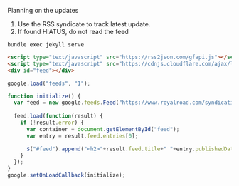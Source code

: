 Planning on the updates
1. Use the RSS syndicate to track latest update.
2. If found HIATUS, do not read the feed
```
bundle exec jekyll serve
```

```html
<script type="text/javascript" src="https://rss2json.com/gfapi.js"></script>
<script type="text/javascript" src="https://cdnjs.cloudflare.com/ajax/libs/jquery/3.1.1/jquery.min.js"></script>
<div id="feed"></div>
```

```js
google.load("feeds", "1");

function initialize() {
  var feed = new google.feeds.Feed("https://www.royalroad.com/syndication/50866");
  
  feed.load(function(result) {
    if (!result.error) {
      var container = document.getElementById("feed");
      var entry = result.feed.entries[0];

      $("#feed").append("<h2>"+result.feed.title+" "+entry.publishedDate+"</h2>")
    }
  });
}
google.setOnLoadCallback(initialize);
```